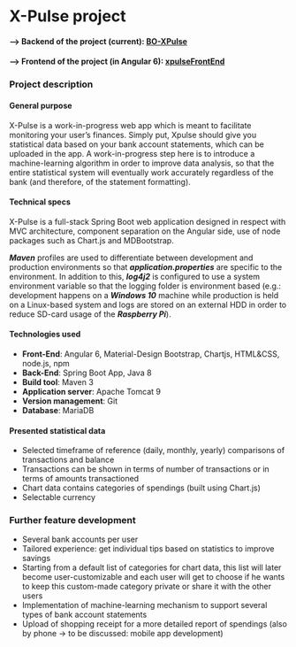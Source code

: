 # X-Pulse project
#### --> Backend of the project (current): [BO-XPulse](https://github.com/Pyaeth/BO-XPulse)
#### --> Frontend of the project (in Angular 6): [xpulseFrontEnd](https://github.com/Pyaeth/xpulseFrontEnd)

### Project description
#### General purpose
X-Pulse is a work-in-progress web app which is meant to facilitate monitoring your user’s finances. Simply put, Xpulse should give you statistical data based on your bank account statements, which can be uploaded in the app. A work-in-progress step here is to introduce a machine-learning algorithm in order to improve data analysis, so that the entire statistical system will eventually work accurately regardless of the bank (and therefore, of the statement formatting).
#### Technical specs
X-Pulse is a full-stack Spring Boot web application designed in respect with MVC architecture, component separation on the Angular side, use of node packages such as Chart.js and MDBootstrap. 

_**Maven**_ profiles are used to differentiate between development and production environments so that _**application.properties**_ are specific to the environment. In addition to this, _**log4j2**_ is configured to use a system environment variable so that the logging folder is environment based (e.g.: development happens on a _**Windows 10**_ machine while production is held on a Linux-based system and logs are stored on an external HDD in order to reduce SD-card usage of the _**Raspberry Pi**_).
#### Technologies used
- **Front-End**: Angular 6, Material-Design Bootstrap, Chartjs, HTML&CSS, node.js, npm
- **Back-End**: Spring Boot App, Java 8
- **Build tool**: Maven 3
- **Application server**: Apache Tomcat 9
- **Version management**: Git
- **Database**: MariaDB
#### Presented statistical data
-	Selected timeframe of reference (daily, monthly, yearly) comparisons of transactions and balance
-	Transactions can be shown in terms of number of transactions or in terms of amounts transactioned
-	Chart data contains categories of spendings (built using Chart.js)
- Selectable currency
### Further feature development
-	Several bank accounts per user
-	Tailored experience: get individual tips based on statistics to improve savings
-	Starting from a default list of categories for chart data, this list will later become user-customizable and each user will get to choose if he wants to keep this custom-made category private or share it with the other users
- Implementation of machine-learning mechanism to support several types of bank account statements
- Upload of shopping receipt for a more detailed report of spendings (also by phone -> to be discussed: mobile app development)
